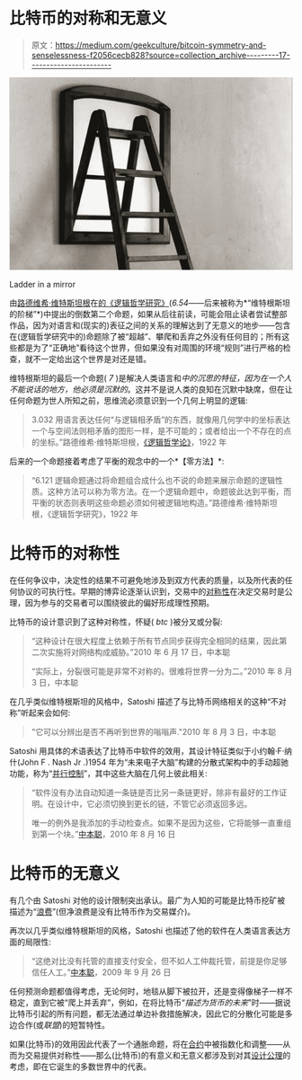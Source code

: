 # 比特币的对称和无意义

> 原文：<https://medium.com/geekculture/bitcoin-symmetry-and-senselessness-f2056cecb828?source=collection_archive---------17----------------------->

![](img/938d8ec1d504e9ebaf64149da718b8a6.png)

Ladder in a mirror

由[路德维希·维特斯坦根](https://en.wikipedia.org/wiki/Ludwig_Wittgenstein)在[的《逻辑哲学研究》](https://en.wikipedia.org/wiki/Tractatus_Logico-Philosophicus)(*6.54*——后来被称为*“维特根斯坦的阶梯”*)中提出的倒数第二个命题，如果从后往前读，可能会阻止读者尝试整部作品，因为对语言和(现实的)表征之间的关系的理解达到了无意义的地步——包含在(逻辑哲学研究中的)命题除了被“超越”、攀爬和丢弃之外没有任何目的；所有这些都是为了“正确地”看待这个世界，但如果没有对周围的环境“规则”进行严格的检查，就不一定给出这个世界是对还是错。

维特根斯坦的最后一个命题( *7* )是解决人类语言和*中的沉思的特征，因为在一个人不能说话的地方，他必须是沉默的*。这并不是说人类的良知在沉默中缺席，但在让任何命题为世人所知之前，思维流必须意识到一个几何上明显的逻辑:

> 3.032 用语言表达任何“与逻辑相矛盾”的东西，就像用几何学中的坐标表达一个与空间法则相矛盾的图形一样，是不可能的；或者给出一个不存在的点的坐标。”路德维希·维特斯坦根，[《逻辑哲学论》](https://www.gutenberg.org/files/5740/5740-pdf.pdf)，1922 年

后来的一个命题接着考虑了平衡的观念中的一个*【零方法】*:

> “6.121 逻辑命题通过将命题组合成什么也不说的命题来展示命题的逻辑性质。这种方法可以称为零方法。在一个逻辑命题中，命题彼此达到平衡，而平衡的状态则表明这些命题必须如何被逻辑地构造。”路德维希·维特斯坦根，《逻辑哲学研究》，1922 年

# 比特币的对称性

在任何争议中，决定性的结果不可避免地涉及到双方代表的质量，以及所代表的任何协议的可执行性。早期的博弈论逐渐认识到，交易中的[对称性](https://twitter.com/famous_ideal/status/1370736160092397573?s=20)在决定交易时是公理，因为参与的交易者可以围绕彼此的偏好形成理性预期。

比特币的设计意识到了这种对称性，怀疑( *btc* )被分叉或分裂:

> “这种设计在很大程度上依赖于所有节点同步获得完全相同的结果，因此第二次实施将对网络构成威胁。”2010 年 6 月 17 日，中本聪
> 
> “实际上，分裂很可能是非常不对称的。很难将世界一分为二。”2010 年 8 月 3 日，中本聪

在几乎类似维特根斯坦的风格中，Satoshi 描述了与比特币网络相关的这种“不对称”听起来会如何:

> "它可以分辨出是否不再听到世界的嗡嗡声."2010 年 8 月 3 日，中本聪

Satoshi 用具体的术语表达了比特币中软件的效用，其设计特征类似于小约翰·F·纳什(John F . Nash Jr .)1954 年为“未来电子大脑”构建的分散式架构中的手动超驰功能，称为“[并行控制](https://www.rand.org/content/dam/rand/pubs/research_memoranda/2008/RM1361.pdf)”，其中这些大脑在几何上彼此相关:

> “软件没有办法自动知道一条链是否比另一条链更好，除非有最好的工作证明。在设计中，它必须切换到更长的链，不管它必须返回多远。
> 
> 唯一的例外是我添加的手动检查点。如果不是因为这些，它将能够一直重组到第一个块。”[中本聪](https://bitcointalk.org/index.php?topic=834.msg9816#msg9816)，2010 年 8 月 16 日

# 比特币的无意义

有几个由 Satoshi 对他的设计限制突出承认。最广为人知的可能是比特币挖矿被描述为“[浪费](https://satoshi.nakamotoinstitute.org/posts/bitcointalk/327/)”(但净浪费是没有比特币作为交易媒介)。

再次以几乎类似维特根斯坦的风格，Satoshi 也描述了他的软件在人类语言表达方面的局限性:

> “这绝对比没有托管的直接支付安全，但不如人工仲裁托管，前提是你足够信任人工。”[中本聪](https://satoshi.nakamotoinstitute.org/posts/bitcointalk/463/#selection-43.0-43.144)，2009 年 9 月 26 日

任何预测命题都值得考虑，无论何时，地毯从脚下被拉开，还是变得像梯子一样不稳定，直到它被“爬上并丢弃”，例如，在将比特币“*描述为货币的未来*”时——据说比特币引起的所有问题，都无法通过单边补救措施解决，因此它的分散化可能是多边合作(或*联盟*)的短暂特性。

如果(比特币)的效用因此代表了一个通胀命题，将在[合约](https://jongulson.medium.com/law-and-justice-in-john-f-nash-jr-s-ideal-money-and-bitcoin-265e8db20edd)中被指数化和调整——从而为交易提供对称性——那么(比特币)的有意义和无意义都涉及到对其[设计公理](https://levelup.gitconnected.com/long-tail-distribution-is-a-bitcoin-design-decision-f175f7385830)的考虑，即在它诞生的多数世界中的代表。
